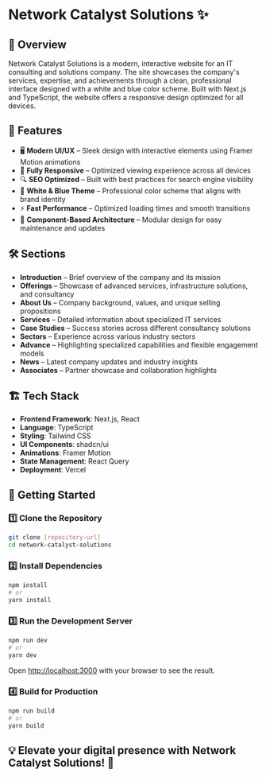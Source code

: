 # Network Catalyst Solutions ✨

## 📌 Overview
Network Catalyst Solutions is a modern, interactive website for an IT consulting and solutions company. The site showcases the company's services, expertise, and achievements through a clean, professional interface designed with a white and blue color scheme. Built with Next.js and TypeScript, the website offers a responsive design optimized for all devices.

## 🚀 Features
- 🖥️ **Modern UI/UX** – Sleek design with interactive elements using Framer Motion animations
- 📱 **Fully Responsive** – Optimized viewing experience across all devices
- 🔍 **SEO Optimized** – Built with best practices for search engine visibility
- 🎨 **White & Blue Theme** – Professional color scheme that aligns with brand identity
- ⚡ **Fast Performance** – Optimized loading times and smooth transitions
- 🧩 **Component-Based Architecture** – Modular design for easy maintenance and updates

## 🛠️ Sections
- **Introduction** – Brief overview of the company and its mission
- **Offerings** – Showcase of advanced services, infrastructure solutions, and consultancy
- **About Us** – Company background, values, and unique selling propositions
- **Services** – Detailed information about specialized IT services
- **Case Studies** – Success stories across different consultancy solutions
- **Sectors** – Experience across various industry sectors
- **Advance** – Highlighting specialized capabilities and flexible engagement models
- **News** – Latest company updates and industry insights
- **Associates** – Partner showcase and collaboration highlights

## 🏗️ Tech Stack
- **Frontend Framework**: Next.js, React
- **Language**: TypeScript
- **Styling**: Tailwind CSS
- **UI Components**: shadcn/ui
- **Animations**: Framer Motion
- **State Management**: React Query
- **Deployment**: Vercel

## 🚀 Getting Started

### 1️⃣ Clone the Repository
```bash
git clone [repository-url]
cd network-catalyst-solutions
```

### 2️⃣ Install Dependencies
```bash
npm install
# or
yarn install
```

### 3️⃣ Run the Development Server
```bash
npm run dev
# or
yarn dev
```

Open [http://localhost:3000](http://localhost:3000) with your browser to see the result.

### 4️⃣ Build for Production
```bash
npm run build
# or
yarn build
```
## 💡 Elevate your digital presence with Network Catalyst Solutions! 🚀
